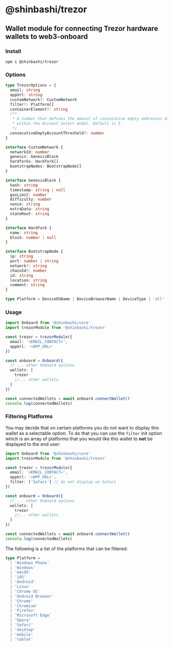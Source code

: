 # @shinbashi/trezor

## Wallet module for connecting Trezor hardware wallets to web3-onboard

### Install

`npm i @shinbashi/trezor`

### Options

```typescript
type TrezorOptions = {
  email: string
  appUrl: string
  customNetwork?: CustomNetwork
  filter?: Platform[]
  containerElement?: string
  /**
   * A number that defines the amount of consecutive empty addresses displayed
   * within the Account Select modal. Default is 5
   */
  consecutiveEmptyAccountThreshold?: number
}

interface CustomNetwork {
  networkId: number
  genesis: GenesisBlock
  hardforks: Hardfork[]
  bootstrapNodes: BootstrapNode[]
}

interface GenesisBlock {
  hash: string
  timestamp: string | null
  gasLimit: number
  difficulty: number
  nonce: string
  extraData: string
  stateRoot: string
}

interface Hardfork {
  name: string
  block: number | null
}

interface BootstrapNode {
  ip: string
  port: number | string
  network?: string
  chainId?: number
  id: string
  location: string
  comment: string
}

type Platform = DeviceOSName | DeviceBrowserName | DeviceType | 'all'
```

### Usage

```typescript
import Onboard from '@shinbashi/core'
import trezorModule from '@shinbashi/trezor'

const trezor = trezorModule({
  email: '<EMAIL_CONTACT>',
  appUrl: '<APP_URL>'
})

const onboard = Onboard({
  // ... other Onboard options
  wallets: [
    trezor
    //... other wallets
  ]
})

const connectedWallets = await onboard.connectWallet()
console.log(connectedWallets)
```

### Filtering Platforms

You may decide that on certain platforms you do not want to display this wallet as a selectable option. To do that you can use the `filter` init option which is an array of platforms that you would like this wallet to **not** be displayed to the end user:

```typescript
import Onboard from '@shinbashi/core'
import trezorModule from '@shinbashi/trezor'

const trezor = trezorModule({
  email: '<EMAIL_CONTACT>',
  appUrl: '<APP_URL>',
  filter: ['Safari'] // do not display on Safari
})

const onboard = Onboard({
  // ... other Onboard options
  wallets: [
    trezor
    //... other wallets
  ]
})

const connectedWallets = await onboard.connectWallet()
console.log(connectedWallets)
```

The following is a list of the platforms that can be filtered:

```typescript
type Platform =
  | 'Windows Phone'
  | 'Windows'
  | 'macOS'
  | 'iOS'
  | 'Android'
  | 'Linux'
  | 'Chrome OS'
  | 'Android Browser'
  | 'Chrome'
  | 'Chromium'
  | 'Firefox'
  | 'Microsoft Edge'
  | 'Opera'
  | 'Safari'
  | 'desktop'
  | 'mobile'
  | 'tablet'
```
